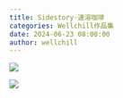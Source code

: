 ```yaml
---
title: Sidestory·速溶咖啡
categories: Wellchill作品集
date: 2024-06-23 08:00:00
author: wellchill
---
```


![](41.jpeg)

![](42.jpeg)